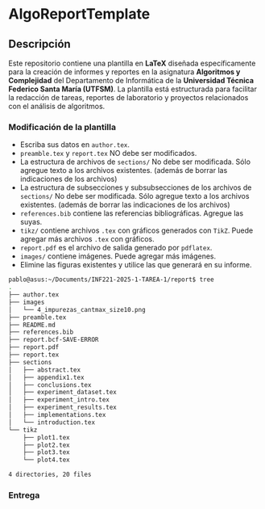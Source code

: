 # AlgoReportTemplate

## Descripción

Este repositorio contiene una plantilla en **LaTeX** diseñada específicamente para la creación de informes y reportes en la asignatura **Algoritmos y Complejidad** del Departamento de Informática de la **Universidad Técnica Federico Santa María (UTFSM)**. La plantilla está estructurada para facilitar la redacción de tareas, reportes de laboratorio y proyectos relacionados con el análisis de algoritmos.

### Modificación de la plantilla

- Escriba sus datos en `author.tex`.
- `preamble.tex` y `report.tex` NO debe ser modificados.
- La estructura de archivos de `sections/` No debe ser modificada. Sólo agregue texto a los archivos existentes. (además de borrar las indicaciones de los archivos)
- La estructura de subsecciones y subsubsecciones de los archivos de `sections/` No debe ser modificada. Sólo agregue texto a los archivos existentes. (además de borrar las indicaciones de los archivos)
- `references.bib` contiene las referencias bibliográficas. Agregue las suyas.
- `tikz/` contiene archivos `.tex` con gráficos generados con `TikZ`. Puede agregar más archivos `.tex` con gráficos.
- `report.pdf` es el archivo de salida generado por `pdflatex`.
- `images/` contiene imágenes. Puede agregar más imágenes.
- Elimine las figuras existentes y utilice las que generará en su informe.

```bash
pablo@asus:~/Documents/INF221-2025-1-TAREA-1/report$ tree
.
├── author.tex
├── images
│   └── 4_impurezas_cantmax_size10.png
├── preamble.tex
├── README.md
├── references.bib
├── report.bcf-SAVE-ERROR
├── report.pdf
├── report.tex
├── sections
│   ├── abstract.tex
│   ├── appendix1.tex
│   ├── conclusions.tex
│   ├── experiment_dataset.tex
│   ├── experiment_intro.tex
│   ├── experiment_results.tex
│   ├── implementations.tex
│   └── introduction.tex
└── tikz
    ├── plot1.tex
    ├── plot2.tex
    ├── plot3.tex
    └── plot4.tex

4 directories, 20 files

```

### Entrega
